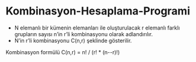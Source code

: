 # Kombinasyon-Hesaplama-Programi
- N elemanlı bir kümenin elemanları ile oluşturulacak r elemanlı farklı grupların sayısı n’in r’li kombinasyonu olarak adlandırılır.
- N’in r’li kombinasyonu C(n,r) şeklinde gösterilir.

Kombinasyon formülü
C(n,r) = n! / (r! * (n--r)!)
